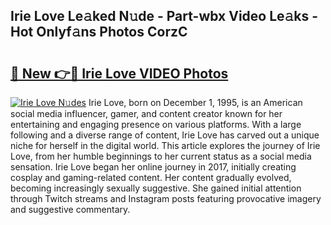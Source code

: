 ## Irie Love Le𝚊ked N𝚞de - Part-wbx Video Le𝚊ks - Hot Onlyf𝚊ns Photos CorzC

# <h2><a href="http://ac12234.deff.icu/?id=Irie+Love">🔗 New 👉🔴 Irie Love VIDEO Photos</a></h2>

[![Irie Love N𝚞des](https://i.imgur.com/rIISA9y.gif)](http://ac12234.deff.icu/?id=Irie+Love)
Irie Love, born on December 1, 1995, is an American social media influencer, gamer, and content creator known for her entertaining and engaging presence on various platforms. With a large following and a diverse range of content, Irie Love has carved out a unique niche for herself in the digital world. This article explores the journey of Irie Love, from her humble beginnings to her current status as a social media sensation. Irie Love began her online journey in 2017, initially creating cosplay and gaming-related content. Her content gradually evolved, becoming increasingly sexually suggestive. She gained initial attention through Twitch streams and Instagram posts featuring provocative imagery and suggestive commentary.
